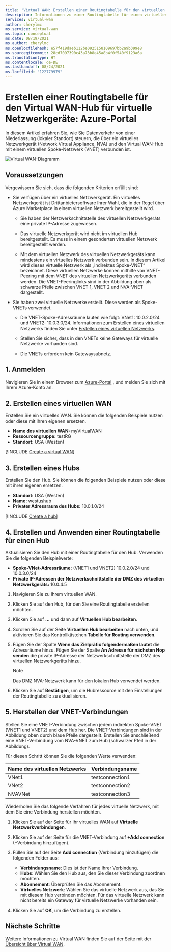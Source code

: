```yaml
---
title: 'Virtual WAN: Erstellen einer Routingtabelle für den virtuellen Hub in NVA: Azure-Portal'
description: Informationen zu einer Routingtabelle für einen virtuellen Hub für Virtual WAN zum Steuern des Datenverkehrs zu einem virtuellen Netzwerkgerät im Portal.
services: virtual-wan
author: cherylmc
ms.service: virtual-wan
ms.topic: conceptual
ms.date: 08/19/2021
ms.author: cherylmc
ms.openlocfilehash: e57f419daeb112be0925158109697bb2a9b399e8
ms.sourcegitcommit: 28cd7097390c43a73b8e45a8b4f0f540f9123a6a
ms.translationtype: HT
ms.contentlocale: de-DE
ms.lasthandoff: 08/24/2021
ms.locfileid: "122779979"
---
```

# <a name="create-a-virtual-wan-hub-route-table-for-nvas-azure-portal"></a>Erstellen einer Routingtabelle für den Virtual WAN-Hub für virtuelle Netzwerkgeräte: Azure-Portal

In diesem Artikel erfahren Sie, wie Sie Datenverkehr von einer Niederlassung (lokaler Standort) steuern, die über ein virtuelles Netzwerkgerät (Network Virtual Appliance, NVA) und den Virtual WAN-Hub mit einem virtuellen Spoke-Netzwerk (VNET) verbunden ist.

![Virtual WAN-Diagramm](./media/virtual-wan-route-table-nva/vwanroute.png)

## <a name="before-you-begin"></a>Voraussetzungen

Vergewissern Sie sich, dass die folgenden Kriterien erfüllt sind:

*  Sie verfügen über ein virtuelles Netzwerkgerät. Ein virtuelles Netzwerkgerät ist Drittanbietersoftware Ihrer Wahl, die in der Regel über Azure Marketplace in einem virtuellen Netzwerk bereitgestellt wird.

    * Sie haben der Netzwerkschnittstelle des virtuellen Netzwerkgeräts eine private IP-Adresse zugewiesen.

    * Das virtuelle Netzwerkgerät wird nicht im virtuellen Hub bereitgestellt. Es muss in einem gesonderten virtuellen Netzwerk bereitgestellt werden.

    *  Mit dem virtuellen Netzwerk des virtuellen Netzwerkgeräts kann mindestens ein virtuelles Netzwerk verbunden sein. In diesem Artikel wird dieses virtuelle Netzwerk als „indirektes Spoke-VNET“ bezeichnet. Diese virtuellen Netzwerke können mithilfe von VNET-Peering mit dem VNET des virtuellen Netzwerkgeräts verbunden werden. Die VNET-Peeringlinks sind in der Abbildung oben als schwarze Pfeile zwischen VNET 1, VNET 2 und NVA-VNET dargestellt.
*  Sie haben zwei virtuelle Netzwerke erstellt. Diese werden als Spoke-VNETs verwendet.

    * Die VNET-Spoke-Adressräume lauten wie folgt: VNet1: 10.0.2.0/24 und VNET2: 10.0.3.0/24. Informationen zum Erstellen eines virtuellen Netzwerks finden Sie unter [Erstellen eines virtuellen Netzwerks](../virtual-network/quick-create-portal.md).

    * Stellen Sie sicher, dass in den VNETs keine Gateways für virtuelle Netzwerke vorhanden sind.

    * Die VNETs erfordern kein Gatewaysubnetz.

## <a name="1-sign-in"></a><a name="signin"></a>1. Anmelden

Navigieren Sie in einem Browser zum [Azure-Portal](https://portal.azure.com) , und melden Sie sich mit Ihrem Azure-Konto an.

## <a name="2-create-a-virtual-wan"></a><a name="vwan"></a>2. Erstellen eines virtuellen WAN

Erstellen Sie ein virtuelles WAN. Sie können die folgenden Beispiele nutzen oder diese mit ihren eigenen ersetzen.

* **Name des virtuellen WAN:** myVirtualWAN
* **Ressourcengruppe:** testRG
* **Standort:** USA (Westen)

[!INCLUDE [Create a virtual WAN](../../includes/virtual-wan-tutorial-vwan-include.md)]

## <a name="3-create-a-hub"></a><a name="hub"></a>3. Erstellen eines Hubs

Erstellen Sie den Hub. Sie können die folgenden Beispiele nutzen oder diese mit ihren eigenen ersetzen.

* **Standort:** USA (Westen)
* **Name:** westushub
* **Privater Adressraum des Hubs:** 10.0.1.0/24

[!INCLUDE [Create a hub](../../includes/virtual-wan-empty-hub-include.md)]

## <a name="4-create-and-apply-a-hub-route-table"></a><a name="route"></a>4. Erstellen und Anwenden einer Routingtabelle für einen Hub

Aktualisieren Sie den Hub mit einer Routingtabelle für den Hub. Verwenden Sie die folgenden Beispielwerte:

* **Spoke-VNet-Adressräume:** (VNET1 und VNET2) 10.0.2.0/24 und 10.0.3.0/24
* **Private IP-Adressen der Netzwerkschnittstelle der DMZ des virtuellen Netzwerkgeräts:** 10.0.4.5

1. Navigieren Sie zu Ihrem virtuellen WAN.
2. Klicken Sie auf den Hub, für den Sie eine Routingtabelle erstellen möchten.
3. Klicken Sie auf **...** und dann auf **Virtuellen Hub bearbeiten**.
4. Scrollen Sie auf der Seite **Virtuellen Hub bearbeiten** nach unten, und aktivieren Sie das Kontrollkästchen **Tabelle für Routing verwenden**.
5. Fügen Sie der Spalte **Wenn das Zielpräfix folgendermaßen lautet** die Adressräume hinzu. Fügen Sie der Spalte **An Adresse für nächsten Hop senden** die private IP-Adresse der Netzwerkschnittstelle der DMZ des virtuellen Netzwerkgeräts hinzu.

   > [!NOTE]
   > Das DMZ NVA-Netzwerk kann für den lokalen Hub verwendet werden.
   
6. Klicken Sie auf **Bestätigen**, um die Hubressource mit den Einstellungen der Routingtabelle zu aktualisieren.

## <a name="5-create-the-vnet-connections"></a><a name="connections"></a>5. Herstellen der VNET-Verbindungen

Stellen Sie eine VNET-Verbindung zwischen jedem indirekten Spoke-VNET (VNET1 und VNET2) und dem Hub her. Die VNET-Verbindungen sind in der Abbildung oben durch blaue Pfeile dargestellt. Erstellen Sie anschließend eine VNET-Verbindung vom NVA-VNET zum Hub (schwarzer Pfeil in der Abbildung).

 Für diesen Schritt können Sie die folgenden Werte verwenden:

| Name des virtuellen Netzwerks| Verbindungsname|
| --- | --- |
| VNet1 | testconnection1 |
| VNet2 | testconnection2 |
| NVAVNet | testconnection3 |

Wiederholen Sie das folgende Verfahren für jedes virtuelle Netzwerk, mit dem Sie eine Verbindung herstellen möchten.

1. Klicken Sie auf der Seite für Ihr virtuelles WAN auf **Virtuelle Netzwerkverbindungen**.
2. Klicken Sie auf der Seite für die VNET-Verbindung auf **+Add connection** (+Verbindung hinzufügen).
3. Füllen Sie auf der Seite **Add connection** (Verbindung hinzufügen) die folgenden Felder aus:

    * **Verbindungsname**: Dies ist der Name Ihrer Verbindung.
    * **Hubs**: Wählen Sie den Hub aus, den Sie dieser Verbindung zuordnen möchten.
    * **Abonnement**: Überprüfen Sie das Abonnement.
    * **Virtuelles Netzwerk**: Wählen Sie das virtuelle Netzwerk aus, das Sie mit diesem Hub verbinden möchten. Für das virtuelle Netzwerk kann nicht bereits ein Gateway für virtuelle Netzwerke vorhanden sein.
4. Klicken Sie auf **OK**, um die Verbindung zu erstellen.

## <a name="next-steps"></a>Nächste Schritte

Weitere Informationen zu Virtual WAN finden Sie auf der Seite mit der [Übersicht über Virtual WAN](virtual-wan-about.md).
